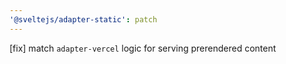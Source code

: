```yaml
---
'@sveltejs/adapter-static': patch
---
```


[fix] match `adapter-vercel` logic for serving prerendered content
